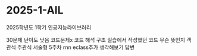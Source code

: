 # 2025-1-AIL
2025학년도 1학기 인공지능라이브러리


30문제 난이도 낮음
코드문제x
코드 해석
구조
실습에서 작성했던 코드 무슨 뜻인지
객관식 주관식 서술형
5주차 rnn eclass추가 생각해보기 답변
